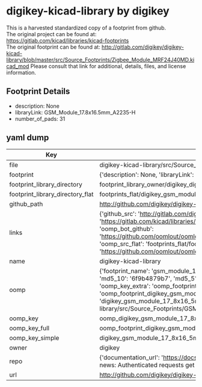 # digikey-kicad-library by digikey  
This is a harvested standardized copy of a footprint from github.  
The original project can be found at:  
https://gitlab.com/kicad/libraries/kicad-footprints  
The original footprint can be found at:
http://gitlab.com/digikey/digikey-kicad-library/blob/master/src/Source_Footprints/Zigbee_Module_MRF24J40MD.kicad_mod
Please consult that link for additional, details, files, and license information.  
## Footprint Details
* description: None  
* libraryLink: GSM_Module_17.8x16.5mm_A2235-H  
* number_of_pads: 31  
## yaml dump  
| Key | Value |  
| --- | --- |  
| file | digikey-kicad-library/src/Source_Footprints/GSM_Module_17.8x16.5mm_A2235-H.kicad_mod |  
| footprint | {'description': None, 'libraryLink': 'GSM_Module_17.8x16.5mm_A2235-H', 'number_of_pads': 31} |  
| footprint_library_directory | footprint_library_owner/digikey_digikey-kicad-library |  
| footprint_library_directory_flat | footprints_flat/digikey_gsm_module_17_8x16_5mm_a2235_h_gsm_module_17_8x16_5mm_a2235_h/working |  
| github_path | http://github.com/digikey/digikey-kicad-library/blob/master/src/Source_Footprints/GSM_Module_17.8x16.5mm_A2235-H.kicad_mod |  
| links | {'github_src': 'http://gitlab.com/digikey/digikey-kicad-library/blob/master/src/Source_Footprints/Zigbee_Module_MRF24J40MD.kicad_mod', 'github_src_repo': 'https://gitlab.com/kicad/libraries/kicad-footprints', 'oomp_bot': 'footprints/digikey_gsm_module_17_8x16_5mm_a2235_h_gsm_module_17_8x16_5mm_a2235_h/working', 'oomp_bot_github': 'https://github.com/oomlout/oomlout_oomp_footprint_bot/tree/main/footprints/digikey_gsm_module_17_8x16_5mm_a2235_h_gsm_module_17_8x16_5mm_a2235_h/working', 'oomp_src_flat': 'footprints_flat/footprints_flat/digikey_gsm_module_17_8x16_5mm_a2235_h_gsm_module_17_8x16_5mm_a2235_h/working', 'oomp_src_flat_github': 'https://github.com/oomlout/oomlout_oomp_footprint_src/tree/main/footprints_flat/digikey_gsm_module_17_8x16_5mm_a2235_h_gsm_module_17_8x16_5mm_a2235_h/working'} |  
| name | digikey-kicad-library |  
| oomp | {'footprint_name': 'gsm_module_17_8x16_5mm_a2235_h', 'library_name': 'gsm_module_17_8x16_5mm_a2235_h_kicad_mod', 'md5': '6f9b4879b707c436cfae2bdedb6e8329', 'md5_10': '6f9b4879b7', 'md5_5': '6f9b4', 'md5_6': '6f9b48', 'oomp_key': 'oomp_digikey_gsm_module_17_8x16_5mm_a2235_h_gsm_module_17_8x16_5mm_a2235_h', 'oomp_key_extra': 'oomp_footprint_digikey_gsm_module_17_8x16_5mm_a2235_h_gsm_module_17_8x16_5mm_a2235_h', 'oomp_key_full': 'oomp_footprint_digikey_gsm_module_17_8x16_5mm_a2235_h_gsm_module_17_8x16_5mm_a2235_h_6f9b48', 'oomp_key_simple': 'digikey_gsm_module_17_8x16_5mm_a2235_h_gsm_module_17_8x16_5mm_a2235_h', 'original_filename': 'digikey-kicad-library/src/Source_Footprints/GSM_Module_17.8x16.5mm_A2235-H.kicad_mod', 'owner_name': 'digikey'} |  
| oomp_key | oomp_digikey_gsm_module_17_8x16_5mm_a2235_h_gsm_module_17_8x16_5mm_a2235_h |  
| oomp_key_full | oomp_footprint_digikey_gsm_module_17_8x16_5mm_a2235_h_gsm_module_17_8x16_5mm_a2235_h |  
| oomp_key_simple | digikey_gsm_module_17_8x16_5mm_a2235_h_gsm_module_17_8x16_5mm_a2235_h |  
| owner | digikey |  
| repo | {'documentation_url': 'https://docs.github.com/rest/overview/resources-in-the-rest-api#rate-limiting', 'message': "API rate limit exceeded for 84.66.173.59. (But here's the good news: Authenticated requests get a higher rate limit. Check out the documentation for more details.)"} |  
| url | http://github.com/digikey/digikey-kicad-library |  

